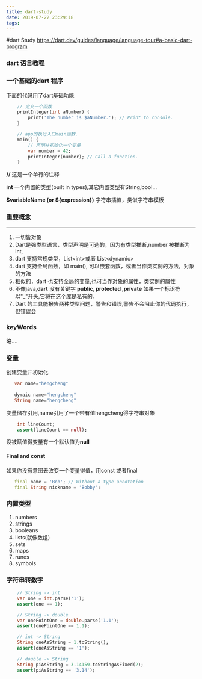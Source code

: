 ```yaml
---
title: dart-study
date: 2019-07-22 23:29:18
tags:
---
```

#dart Study
https://dart.dev/guides/language/language-tour#a-basic-dart-program

### dart 语言教程

### 一个基础的dart 程序
下面的代码用了dart基础功能
```dart
    // 定义一个函数
    printInteger(int aNumber) {
        print('The number is $aNumber.'); // Print to console.
    }

    // app的执行入口main函数.
    main() {
        // 声明并初始化一个变量
        var number = 42;
        printInteger(number); // Call a function.
    }
```
<b>//</b>  这是一个单行的注释

<b>int</b> 一个内置的类型(built in types),其它内置类型有String,bool...

<b>$variableName (or ${expression})</b> 字符串插值，类似字符串模板

### 重要概念
----

1. 一切皆对象
2. Dart是强类型语言，类型声明是可选的，因为有类型推断,number 被推断为int,
3. dart 支持常规类型，List\<int>或者 List\<dynamic>
4. dart 支持全局函数，如 main(), 可以嵌套函数，或者当作类实例的方法，对象的方法
5. 相似的，dart 也支持全局的变量,也可当作对象的属性，类实例的属性
6. 不像java,<b>dart</b> 没有关键字 <b>public, protected ,private</b> 如果一个标识符以"_"开头,它将在这个库是私有的.
7. Dart 的工具能报告两种类型问题，警告和错误,警告不会阻止你的代码执行，但错误会

### keyWords

略....

### 变量

创建变量并初始化
```dart
   var name="hengcheng"
   
   dymaic name="hengcheng"
   String name="hengcheng"
```
变量储存引用,name引用了一个带有值hengcheng得字符串对象
```dart
    int lineCount;
    assert(lineCount == null);
```
没被赋值得变量有一个默认值为<b>null</b>

#### Final and const
如果你没有意图去改变一个变量得值，用const 或者final

```dart
   final name = 'Bob'; // Without a type annotation
   final String nickname = 'Bobby';
```
### 内置类型
1. numbers
2. strings
3. booleans
4. lists(就像数组) 
5. sets 
6. maps
7. runes 
8. symbols

### 字符串转数字
```dart
    // String -> int
    var one = int.parse('1');
    assert(one == 1);

    // String -> double
    var onePointOne = double.parse('1.1');
    assert(onePointOne == 1.1);

    // int -> String
    String oneAsString = 1.toString();
    assert(oneAsString == '1');

    // double -> String
    String piAsString = 3.14159.toStringAsFixed(2);
    assert(piAsString == '3.14');
```
